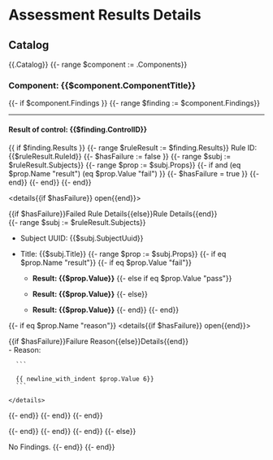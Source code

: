 # Assessment Results Details

## Catalog

{{.Catalog}}
{{- range $component := .Components}}

### Component: {{$component.ComponentTitle}}

{{- if $component.Findings }}
{{- range $finding := $component.Findings}}

-------------------------------------------------------

#### Result of control: {{$finding.ControlID}}

{{ if $finding.Results }}
{{- range $ruleResult := $finding.Results}}
Rule ID: {{$ruleResult.RuleId}}
{{- $hasFailure := false }}
{{- range $subj := $ruleResult.Subjects}}
{{- range $prop := $subj.Props}}
{{- if and (eq $prop.Name "result") (eq $prop.Value "fail") }}
{{- $hasFailure = true }}
{{- end}}
{{- end}}
{{- end}}

<details{{if $hasFailure}} open{{end}}>

<summary>{{if $hasFailure}}Failed Rule Details{{else}}Rule Details{{end}}</summary>
{{- range $subj := $ruleResult.Subjects}}

- Subject UUID: {{$subj.SubjectUuid}}
- Title: {{$subj.Title}}
{{- range $prop := $subj.Props}}
{{- if eq $prop.Name "result"}}
{{- if eq $prop.Value "fail"}}

  - **Result: {{$prop.Value}}**
{{- else if eq $prop.Value "pass"}}

  - **Result: {{$prop.Value}}**
{{- else}}

  - **Result: {{$prop.Value}}**
{{- end}}
{{- end}}

{{- if eq $prop.Name "reason"}}
    <details{{if $hasFailure}} open{{end}}>
    <summary>{{if $hasFailure}}Failure Reason{{else}}Details{{end}}</summary>
    - Reason:

      ```

      {{ newline_with_indent $prop.Value 6}}
      ```

    </details>

{{- end}}
{{- end}}
{{- end}}
  </details>
{{- end}}
{{- end}}
{{- end}}
{{- else}}

No Findings.
{{- end}}
{{- end}}
